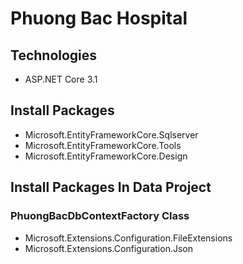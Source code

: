 # Phuong Bac Hospital
## Technologies
- ASP.NET Core 3.1

## Install Packages
- Microsoft.EntityFrameworkCore.Sqlserver
- Microsoft.EntityFrameworkCore.Tools
- Microsoft.EntityFrameworkCore.Design

## Install Packages In Data Project
### PhuongBacDbContextFactory Class
- Microsoft.Extensions.Configuration.FileExtensions
- Microsoft.Extensions.Configuration.Json